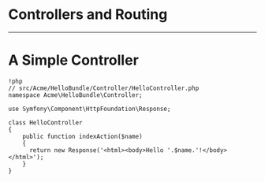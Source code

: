 # Controllers and Routing

---

# A Simple Controller
  
    !php
    // src/Acme/HelloBundle/Controller/HelloController.php
    namespace Acme\HelloBundle\Controller;
    
    use Symfony\Component\HttpFoundation\Response;
    
    class HelloController
    {
        public function indexAction($name)
        {
          return new Response('<html><body>Hello '.$name.'!</body></html>');
        }
    }

